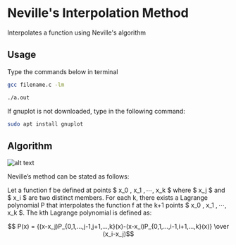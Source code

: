 # Neville's Interpolation Method
Interpolates a function using Neville's algorithm

## Usage
Type the commands below in terminal
```bash
gcc filename.c -lm
```
```bash
./a.out
```
If gnuplot is not downloaded, type in the following command:
```bash
sudo apt install gnuplot
```

## Algorithm

![alt text](https://i.imgur.com/ufuv3.png)

Neville’s method can be stated as follows:

Let a function f be defined at points $ x_0 $,$ x_1 $,⋯,$ x_k $ where $ x_j $ and $ x_i $ are two distinct members. For each k, there exists a Lagrange polynomial P that interpolates the function f at the k+1 points $ x_0 $,$ x_1 $,⋯,$ x_k $. The kth Lagrange polynomial is defined as:

$$ P(x) = {(x-x_j)P_{0,1,...,j-1,j+1,...,k}(x)-(x-x_i)P_{0,1,...,i-1,i+1,...,k}(x)} \over (x_i-x_j)$$
